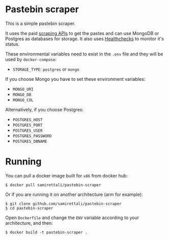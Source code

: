 # Pastebin scraper

This is a simple pastebin scraper.

It uses the paid [scraping APIs](https://pastebin.com/doc_scraping_api) to get
the pastes and can use MongoDB or Postgres as databases for storage. It also
uses [Healthchecks](https://healthchecks.io/) to monitor it's status.

These environmental variables need to exist in the `.env` file and they will be
used by `docker-compose`:
* `STORAGE_TYPE`: `postgres` or `mongo`

If you choose Mongo you have to set these environment variables:
* `MONGO_URI`
* `MONGO_DB`
* `MONGO_COL`

Alternatively, if you choose Postgres:
* `POSTGRES_HOST`
* `POSTGRES_PORT`
* `POSTGRES_USER`
* `POSTGRES_PASSWORD`
* `POSTGRES_DBNAME`

# Running
You can pull a docker image built for `x86` from docker hub:
```
$ docker pull samirettali/pastebin-scraper
```

Or if you are running it on another architecture (arm for example):
```
$ git clone github.com/samirettali/pastebin-scraper
$ cd pastebin-scraper
```

Open `Dockerfile` and change the `ENV` variable according to your architecture,
and then:
```
$ docker build -t pastebin-scraper .
```
